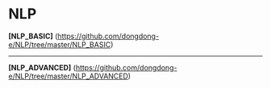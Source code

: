 # **NLP**

**[NLP_BASIC]** (https://github.com/dongdong-e/NLP/tree/master/NLP_BASIC)

---

**[NLP_ADVANCED]** (https://github.com/dongdong-e/NLP/tree/master/NLP_ADVANCED)